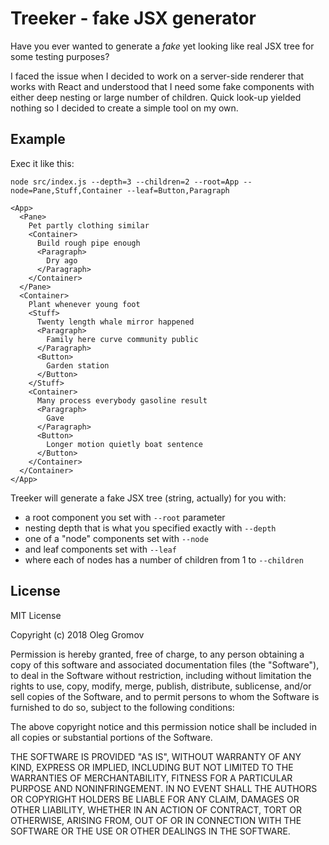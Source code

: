 # Treeker - fake JSX generator

Have you ever wanted to generate a _fake_ yet looking like real JSX tree for some testing purposes?



I faced the issue when I decided to work on a server-side renderer that works with React and understood that I need some fake components with either deep nesting or large number of children. Quick look-up yielded nothing so I decided to create a simple tool on my own.

## Example


Exec it like this:

`node src/index.js --depth=3 --children=2 --root=App --node=Pane,Stuff,Container --leaf=Button,Paragraph`

```(jsx)
<App>
  <Pane>
    Pet partly clothing similar
    <Container>
      Build rough pipe enough
      <Paragraph>
        Dry ago
      </Paragraph>
    </Container>
  </Pane>
  <Container>
    Plant whenever young foot
    <Stuff>
      Twenty length whale mirror happened
      <Paragraph>
        Family here curve community public
      </Paragraph>
      <Button>
        Garden station
      </Button>
    </Stuff>
    <Container>
      Many process everybody gasoline result
      <Paragraph>
        Gave
      </Paragraph>
      <Button>
        Longer motion quietly boat sentence
      </Button>
    </Container>
  </Container>
</App>
```

Treeker will generate a fake JSX tree (string, actually) for you with:

- a root component you set with `--root` parameter
- nesting depth that is what you specified exactly with `--depth`
- one of a "node" components set with `--node`
- and leaf components set with `--leaf`
- where each of nodes has a number of children from 1 to `--children`

## License

MIT License

Copyright (c) 2018 Oleg Gromov

Permission is hereby granted, free of charge, to any person obtaining a copy
of this software and associated documentation files (the "Software"), to deal
in the Software without restriction, including without limitation the rights
to use, copy, modify, merge, publish, distribute, sublicense, and/or sell
copies of the Software, and to permit persons to whom the Software is
furnished to do so, subject to the following conditions:

The above copyright notice and this permission notice shall be included in all
copies or substantial portions of the Software.

THE SOFTWARE IS PROVIDED "AS IS", WITHOUT WARRANTY OF ANY KIND, EXPRESS OR
IMPLIED, INCLUDING BUT NOT LIMITED TO THE WARRANTIES OF MERCHANTABILITY,
FITNESS FOR A PARTICULAR PURPOSE AND NONINFRINGEMENT. IN NO EVENT SHALL THE
AUTHORS OR COPYRIGHT HOLDERS BE LIABLE FOR ANY CLAIM, DAMAGES OR OTHER
LIABILITY, WHETHER IN AN ACTION OF CONTRACT, TORT OR OTHERWISE, ARISING FROM,
OUT OF OR IN CONNECTION WITH THE SOFTWARE OR THE USE OR OTHER DEALINGS IN THE
SOFTWARE.
